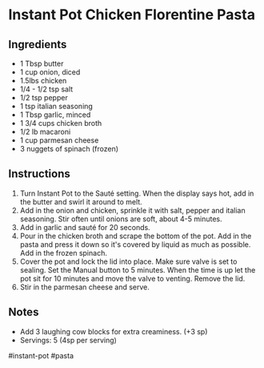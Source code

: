 # Instant Pot Chicken Florentine Pasta

## Ingredients

- 1 Tbsp butter
- 1 cup onion, diced
- 1.5lbs chicken
- 1/4 - 1/2 tsp salt
- 1/2 tsp pepper
- 1 tsp italian seasoning
- 1 Tbsp garlic, minced
- 1 3/4 cups chicken broth
- 1/2 lb macaroni
- 1 cup parmesan cheese
- 3 nuggets of spinach (frozen)

## Instructions

1. Turn Instant Pot to the Sauté setting. When the display says hot, add in the butter and swirl it around to melt.
2. Add in the onion and chicken, sprinkle it with salt, pepper and italian seasoning. Stir often until onions are soft, about 4-5 minutes.
3. Add in garlic and sauté for 20 seconds.
4. Pour in the chicken broth and scrape the bottom of the pot. Add in the pasta and press it down so it's covered by liquid as much as possible. Add in the frozen spinach.
5. Cover the pot and lock the lid into place. Make sure valve is set to sealing. Set the Manual button to 5 minutes. When the time is up let the pot sit for 10 minutes and move the valve to venting. Remove the lid.
6. Stir in the parmesan cheese and serve.

## Notes
- Add 3 laughing cow blocks for extra creaminess. (+3 sp)
- Servings: 5 (4sp per serving)

#instant-pot 
#pasta
